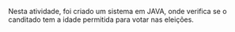 Nesta atividade, foi criado um sistema em JAVA, onde verifica se o canditado tem a idade permitida para votar nas eleições.
